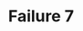 ---
title: Failure 7
description: Failure of Success Criterion 2.2.2 due to an object or applet, such as Java or Flash, that has blinking content without a mechanism to pause the content that blinks for more than five seconds
url: https://www.w3.org/WAI/WCAG21/Techniques/failures/F7
---